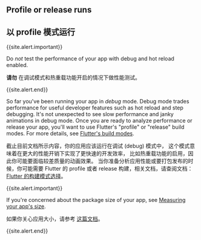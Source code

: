 ## Profile or release runs

## 以 profile 模式运行

{{site.alert.important}}

  Do _not_ test the performance of your app with debug and
  hot reload enabled.
  
  **请勿** 在调试模式和热重载功能开启的情况下做性能测试。
  
{{site.alert.end}}

So far you've been running your app in *debug* mode. Debug
mode trades performance for useful developer features such
as hot reload and step debugging. It's not unexpected to
see slow performance and janky animations in debug mode.
Once you are ready to analyze performance or release your
app, you'll want to use Flutter's "profile" or "release"
build modes. For more details, see [Flutter's build modes][].

截止目前文档所示内容，你的应用应该运行在调试 (debug) 模式中，
这个模式意味着在更大的性能开销下实现了更快速的开发效率，
比如热重载功能的启用，因此你可能要面临较差质量的动画效果。
当你准备分析应用性能或要打包发布的时候，你可能需要 Flutter
的 profile 或者 release 构建，相关文档，请查阅文档：
[Flutter 的构建模式选择]({{site.url}}/testing/build-modes)。

{{site.alert.important}}
  
  If you're concerned about the package size of your app,
  see [Measuring your app's size][].
  
  如果你关心应用大小，请参考 [这篇文档][Measuring your app's size]。
  
{{site.alert.end}}

[Flutter's build modes]: {{site.url}}/testing/build-modes
[Measuring your app's size]: {{site.url}}/perf/app-size
